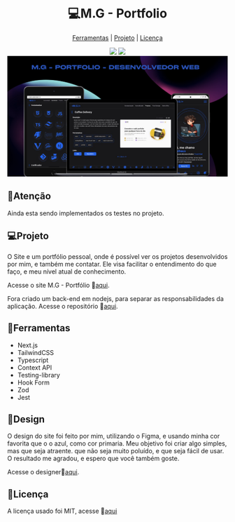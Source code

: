 <h1 align='center' >
  💻M.G - Portfolio
</h1>
<div align='center'>

  [Ferramentas](#ferramentas)
  |
  [Projeto](#projetos)
  |
  [Licença](#licença)

</div>

<div align='center'>
  <img src='https://img.shields.io/github/license/matheus369k/my-portfolio.svg'/>
  <img src='https://img.shields.io/github/watchers/matheus369k/my-portfolio.svg' />
</div>

<div align='center'>
  <img src='.github/portfolio-preview.png'/>
</div>

## 🛑Atenção
Ainda esta sendo implementados os testes no projeto.

## 💻Projeto
O Site e um portfólio pessoal, onde é possível ver os projetos desenvolvidos por mim, e também me contatar. Ele visa facilitar o entendimento do que faço, e meu nível atual de conhecimento.

Acesse o site M.G - Portfólio 🔗[aqui](https://mg-developer-portfolio.vercel.app/).

Fora criado um back-end em nodejs, para separar as responsabilidades da aplicação. Acesse o repositório 🔗[aqui](https://github.com/matheus369k/portfolio-back-end).

## 🧰Ferramentas
- Next.js 
- TailwindCSS 
- Typescript
- Context API
- Testing-library
- Hook Form
- Zod
- Jest

## 🎨Design
O design do site foi feito por mim, utilizando o Figma, e usando minha cor favorita que o o azul, como cor primaria. Meu objetivo foi criar algo simples, mas que seja atraente. que não seja muito poluído, e que seja fácil de usar. O resultado me agradou, e espero que você também goste.

Acesse o designer🔗[aqui](https://www.figma.com/design/UgZKmCI8uAagRTRkPFnShM/Portf%C3%B3lio-v2?node-id=0-1&t=nYP3hSCByUhhagK8-1).

## 📜Licença
A licença usado foi MIT, acesse 🔗[aqui](/LICENSE.txt)
